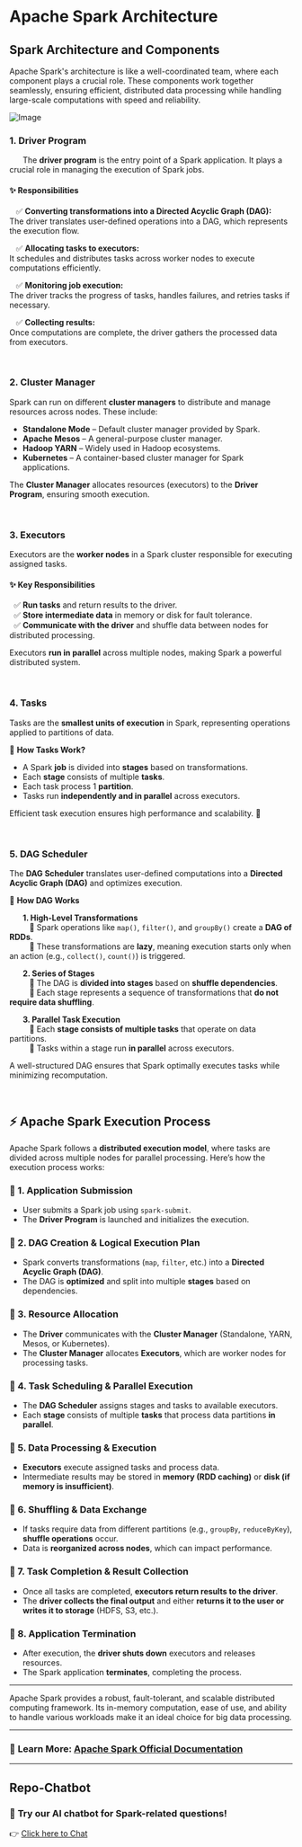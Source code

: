 # Apache Spark Architecture

## Spark Architecture and Components

Apache Spark's architecture is like a well-coordinated team, where each component plays a crucial role. These components work together seamlessly, ensuring efficient, distributed data processing while handling large-scale computations with speed and reliability.

![Image](https://github.com/user-attachments/assets/86275c34-5d3c-4eeb-a9fd-f2bee4d74704)

### **1. Driver Program**

&nbsp;&nbsp;&nbsp;&nbsp;&nbsp;&nbsp;The **driver program** is the entry point of a Spark application. It plays a crucial role in managing the execution of Spark jobs.

#### ✨ **Responsibilities**

&nbsp;&nbsp;&nbsp;✅ **Converting transformations into a Directed Acyclic Graph (DAG):**  
  The driver translates user-defined operations into a DAG, which represents the execution flow.

&nbsp;&nbsp;&nbsp;✅ **Allocating tasks to executors:**  
  It schedules and distributes tasks across worker nodes to execute computations efficiently.

&nbsp;&nbsp;&nbsp;✅ **Monitoring job execution:**  
  The driver tracks the progress of tasks, handles failures, and retries tasks if necessary.

&nbsp;&nbsp;&nbsp;✅ **Collecting results:**  
  Once computations are complete, the driver gathers the processed data from executors.


&nbsp;

### **2. Cluster Manager**  

Spark can run on different **cluster managers** to distribute and manage resources across nodes. These include:  

- **Standalone Mode** – Default cluster manager provided by Spark.  
- **Apache Mesos** – A general-purpose cluster manager.  
- **Hadoop YARN** – Widely used in Hadoop ecosystems.  
- **Kubernetes** – A container-based cluster manager for Spark applications.  

The **Cluster Manager** allocates resources (executors) to the **Driver Program**, ensuring smooth execution.

&nbsp;

### **3. Executors**  

Executors are the **worker nodes** in a Spark cluster responsible for executing assigned tasks.  

#### ✨ **Key Responsibilities**  
&nbsp;&nbsp;✅ **Run tasks** and return results to the driver.  
&nbsp;&nbsp;✅ **Store intermediate data** in memory or disk for fault tolerance.  
&nbsp;&nbsp;✅ **Communicate with the driver** and shuffle data between nodes for distributed processing.  

Executors **run in parallel** across multiple nodes, making Spark a powerful distributed system.

&nbsp;

### **4. Tasks**  

Tasks are the **smallest units of execution** in Spark, representing operations applied to partitions of data.  

📌 **How Tasks Work?**  
- A Spark **job** is divided into **stages** based on transformations.  
- Each **stage** consists of multiple **tasks**.
-  Each task process 1 **partition**.  
- Tasks run **independently and in parallel** across executors.  

Efficient task execution ensures high performance and scalability. 🚀

&nbsp;


### **5. DAG Scheduler**  

The **DAG Scheduler** translates user-defined computations into a **Directed Acyclic Graph (DAG)** and optimizes execution.

📌 **How DAG Works**


&nbsp;&nbsp;&nbsp;&nbsp;&nbsp;&nbsp;**1. High-Level Transformations**  
   &nbsp;&nbsp;&nbsp;&nbsp;&nbsp;&nbsp;&nbsp;&nbsp; 🔸  Spark operations like `map()`, `filter()`, and `groupBy()` create a **DAG of RDDs**.  
   &nbsp;&nbsp;&nbsp;&nbsp;&nbsp;&nbsp;&nbsp;&nbsp; 🔸  These transformations are **lazy**, meaning execution starts only when an action (e.g., `collect()`, `count()`) is triggered.  

&nbsp;&nbsp;&nbsp;&nbsp;&nbsp;&nbsp;**2. Series of Stages**  
   &nbsp;&nbsp;&nbsp;&nbsp;&nbsp;&nbsp;&nbsp;&nbsp; 🔸  The DAG is **divided into stages** based on **shuffle dependencies**.  
   &nbsp;&nbsp;&nbsp;&nbsp;&nbsp;&nbsp;&nbsp;&nbsp; 🔸  Each stage represents a sequence of transformations that **do not require data shuffling**.  

 &nbsp;&nbsp;&nbsp;&nbsp;&nbsp;&nbsp;**3. Parallel Task Execution**  
   &nbsp;&nbsp;&nbsp;&nbsp;&nbsp;&nbsp;&nbsp;&nbsp; 🔸  Each **stage consists of multiple tasks** that operate on data partitions.  
   &nbsp;&nbsp;&nbsp;&nbsp;&nbsp;&nbsp;&nbsp;&nbsp; 🔸  Tasks within a stage run **in parallel** across executors.  
  
 

A well-structured DAG ensures that Spark optimally executes tasks while minimizing recomputation.

&nbsp;

## ⚡ Apache Spark Execution Process  

Apache Spark follows a **distributed execution model**, where tasks are divided across multiple nodes for parallel processing. Here’s how the execution process works:  

### 🔹 1. **Application Submission**  
- User submits a Spark job using `spark-submit`.  
- The **Driver Program** is launched and initializes the execution.  

### 🔹 2. **DAG Creation & Logical Execution Plan**  
- Spark converts transformations (`map`, `filter`, etc.) into a **Directed Acyclic Graph (DAG)**.  
- The DAG is **optimized** and split into multiple **stages** based on dependencies.  

### 🔹 3. **Resource Allocation**  
- The **Driver** communicates with the **Cluster Manager** (Standalone, YARN, Mesos, or Kubernetes).  
- The **Cluster Manager** allocates **Executors**, which are worker nodes for processing tasks.  

### 🔹 4. **Task Scheduling & Parallel Execution**  
- The **DAG Scheduler** assigns stages and tasks to available executors.  
- Each **stage** consists of multiple **tasks** that process data partitions **in parallel**.  

### 🔹 5. **Data Processing & Execution**  
- **Executors** execute assigned tasks and process data.  
- Intermediate results may be stored in **memory (RDD caching)** or **disk (if memory is insufficient)**.  

### 🔹 6. **Shuffling & Data Exchange**  
- If tasks require data from different partitions (e.g., `groupBy`, `reduceByKey`), **shuffle operations** occur.  
- Data is **reorganized across nodes**, which can impact performance.  

### 🔹 7. **Task Completion & Result Collection**  
- Once all tasks are completed, **executors return results to the driver**.  
- The **driver collects the final output** and either **returns it to the user or writes it to storage** (HDFS, S3, etc.).  

### 🔹 8. **Application Termination**  
- After execution, the **driver shuts down** executors and releases resources.  
- The Spark application **terminates**, completing the process.  

---

Apache Spark provides a robust, fault-tolerant, and scalable distributed computing framework. Its in-memory computation, ease of use, and ability to handle various workloads make it an ideal choice for big data processing.

---
 

### 📌 **Learn More**: [Apache Spark Official Documentation](https://spark.apache.org/docs/latest/)
---

## Repo-Chatbot  

### 🚀 **Try our AI chatbot for Spark-related questions!**  

👉 [Click here to Chat](https://repo-chatbot.streamlit.app/)  

